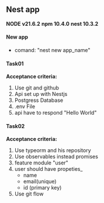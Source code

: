 ## Nest app 
**NODE v21.6.2**
**npm 10.4.0**
**nest 10.3.2**

#### New app 
- comand: "nest new app_name"

#### Task01

**Acceptance criteria:**

1. Use git and github
2. Api set up with Nestjs
3. Postgress Database
4. .env File
5. api have to respond "Hello World"

#### Task02

**Acceptance criteria:**

1. Use typeorm and his repository
2. Use observables instead promises
3. feature module "user"
4. user should have propeties_
    - name 
    - email(unique)
    - id (primary key)
5. Use git flow
